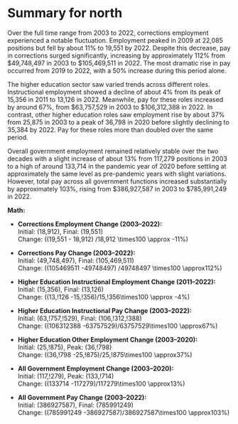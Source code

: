 # Summary for north

Over the full time range from 2003 to 2022, corrections employment experienced a notable fluctuation. Employment peaked in 2009 at 22,085 positions but fell by about 11% to 19,551 by 2022. Despite this decrease, pay in corrections surged significantly, increasing by approximately 112% from $49,748,497 in 2003 to $105,469,511 in 2022. The most dramatic rise in pay occurred from 2019 to 2022, with a 50% increase during this period alone.

The higher education sector saw varied trends across different roles. Instructional employment showed a decline of about 4% from its peak of 15,356 in 2011 to 13,126 in 2022. Meanwhile, pay for these roles increased by around 67%, from $63,757,529 in 2003 to $106,312,388 in 2022. In contrast, other higher education roles saw employment rise by about 37% from 25,875 in 2003 to a peak of 36,798 in 2020 before slightly declining to 35,384 by 2022. Pay for these roles more than doubled over the same period.

Overall government employment remained relatively stable over the two decades with a slight increase of about 13% from 117,279 positions in 2003 to a high of around 133,714 in the pandemic year of 2020 before settling at approximately the same level as pre-pandemic years with slight variations. However, total pay across all government functions increased substantially by approximately 103%, rising from $386,927,587 in 2003 to $785,991,249 in 2022.

**Math:**

- **Corrections Employment Change (2003–2022):**  
   Initial: \(18,912\), Final: \(19,551\)  
   Change: \((19,551 - 18,912) /18,912 \times100 \approx -11\%\)

- **Corrections Pay Change (2003–2022):**  
   Initial: \(49,748,497\), Final: \(105,469,511\)  
   Change: \((105469511 -49748497) /49748497 \times100 \approx112\%\)

- **Higher Education Instructional Employment Change (2011–2022):**  
   Initial: \(15,356\), Final: \(13,126\)  
   Change: \((13,\!126 -15,\!356)/15,\!356\times100 \approx -4\%\)

- **Higher Education Instructional Pay Change (2003–2022):**  
   Initial: \(63,\!757,\!529\), Final: \(106,\!312,\!388\)  
   Change: \((106312388 -63757529)/63757529\times100 \approx67\%\)

- **Higher Education Other Employment Change (2003–2020):**  
   Initial: \(25,\!875\), Peak: \(36,\!798\)  
   Change: \((36,\!798 -25,\!875)/25,\!875\times100 \approx37\%\)

- **All Government Employment Change (2003–2020):**  
   Initial: \(117,\!279\), Peak: \(133,\!714\)  
   Change: \((133714 -117279)/117279\times100 \approx13\%\)

- **All Government Pay Change (2003–2022):**  
   Initial: \(386927587\), Final: \(785991249\)  
   Change: \((785991249 -386927587)/386927587\times100 \approx103\%\)